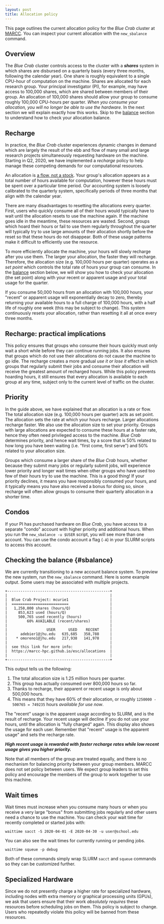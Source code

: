 ```yaml
---
layout: post
title: Allocation policy
---
```


This page outlines the current allocation policy for the *Blue Crab* cluster at [MARCC](https://www.marcc.jhu.edu/). You can inspect your current allocation with the `new_sbalance` command.

## Overview

The *Blue Crab* cluster controls access to the cluster with a ***shares*** system in which shares are disbursed on a quarterly basis (every three months, following the calendar year). One share is roughly equivalent to a single CPU-hour of computation on the machine. Shares are allocated for each research group. Your principal investigator (PI), for example, may have access to 100,000 shares, which are shared between members of their group. An allocation of 100,000 shares should allow your group to consume roughly 100,000 CPU-hours per quarter. *When you consume your allocation, you will no longer be able to use the hardware.* In the next section we will explain exactly how this works. Skip to the [balance](#balance) section to understand how to check your allocation balance.

## Recharge

In practice, the *Blue Crab* cluster experiences dynamic changes in demand which are largely the result of the ebb and flow of many small and large research projects simultaneously requesting hardware on the machine. Starting in Q2, 2020, we have implemented a *recharge* policy to help manage these competing demands for our computational resources.

An allocation is [a flow, not a stock](https://en.wikipedia.org/wiki/Stock_and_flow). Your group's allocation appears as a total number of hours available for computation, however these hours must be spent over a particular time period. Our accounting system is loosely calibrated to the quarterly system, specifically periods of three months that align with the calendar year. 

There are many disadvantages to resetting the allocations every quarter. First, users who quickly consume all of their hours would typically have to wait until the allocation resets to use the machine again. If the machine goes idle in the meantime, these resources are wasted. Second, groups which hoard their hours or fail to use them regularly throughout the quarter will typically try to use large amounts of their allocation shortly before the reset so that these hours do not disappear. Both of these usage patterns make it difficult to efficiently use the resource.

To more efficiently allocate the machine, your hours will slowly recharge after you use them. The larger your allocation, the faster they will recharge. Therefore, the allocation size (e.g. 100,000 hours per quarter) operates as a *set point* which controls the total rate of hours your group can consume. In the [balance](#sbalance) section below, we will show you how to check your allocation (the set point) along with your recent or apparent usage and your total usage for the quarter. 

If you consume 50,000 hours from an allocation with 100,000 hours, your "recent" or apparent usage will exponentially decay to zero, thereby returning your available hours to a full charge of 100,000 hours, with a half life of roughly one week (this may be subject to change). This system continuously resets your allocation, rather than resetting it all at once every three months.

## Recharge: practical implications

This policy ensures that groups who consume their hours quickly must only wait a short while before they can continue running jobs. It also ensures that groups which do not use their allocations do not cause the machine to go idle. The recharge creates a more gradual *use it or lose it* effect in which groups that regularly submit their jobs and consume their allocation will receive the greatest amount of recharged hours. While this policy prevents hoarding hours, it still ensures that every allocation is available to each group at any time, subject only to the current level of traffic on the cluster.

## Priority

In the guide above, we have explained that an allocation is a rate or flow. The total allocation size (e.g. 100,000 hours per quarter) acts as set point. The allocation sets the rate at which your hours recharge. Larger allocations recharge faster. We also use the allocation size to set your priority. Groups with large allocations are expected to consume these hours at a faster rate, hence they often need privileged access to the machine. *Blue Crab* determines priority, and hence wait times, by a score that is 50% related to how long you have been waiting (i.e. "first come, first serve") and 50% related to your allocation size.

Groups which consume a larger share of the *Blue Crab* hours, whether because they submit many jobs or regularly submit jobs, will experience lower priority and longer wait times when other groups who have used too few of their hours try to use the machine. This is a good thing! If your priority declines, it means you have responsibly consumed your hours, and it typically means you have also received a bonus for doing so, since recharge will often allow groups to consume their quarterly allocation in a shorter time. 

## Condos

If your PI has purchased hardware on *Blue Crab*, you have access to a separate "condo" account with higher priority and additional hours. When you run the `new_sbalance -u $USER` script, you will see more than one account. You can use the condo account a flag (`-A`) in your SLURM scripts to access this account.

## Checking the balance {#sbalance}

We are currently transitioning to a new account balance system. To preview the new system, run the `new_sbalance` command. Here is some example output. Some users may be associated with multiple projects.

~~~
+-----------------------------------------------+
|                                               |
|  Blue Crab Project: mcurie1                   |
|  ==========================                   |
|   1,250,000 shares (hours/Q)                  |
|     853,623 used (hours/Q)                    |
|     500,765 used recently (hours)             |
|         60% AVAILABLE (recent/shares)         |
|                                               |
|                  USER      USED    RECENT     |
|      adebier1@jhu.edu   635,685   358,788     |
|    * omoreno1@jhu.edu   217,938   141,978     |
|                                               |
|  see this link for more info:                 |
|  https://marcc-hpc.github.io/esc/allocations  |
|                                               |
+-----------------------------------------------+
~~~

This output tells us the following:

1. The total allocation size is 1.25 million hours per quarter.
2. This group has actually consumed over 800,000 hours so far.
3. Thanks to recharge, their apparent or recent usage is only about 500,000 hours. 
4. This means that they have 60% of their allocation, or roughly `1250000 - 500765 = 749235` hours *available for use now*. 

The "recent" usage is the apparent usage according to SLURM, and is the result of recharge. Your recent usage will decline if you do not use your hours, until the allocation is "fully charged" again. This display also shows the usage for each user. Remember that "recent" usage is the apparent usage" and sets the recharge rate. 

***High recent usage is rewarded with faster recharge rates while low recent usage gives you higher priority.***

Note that all members of the group are treated equally, and there is no mechanism for balancing priority between your group members. MARCC does not set policy between users. We expect group leaders to set this policy and encourage the members of the group to work together to use this machine.

## Wait times

Wait times must increase when you consume many hours or when you receive a very large "bonus" from submitting jobs regularly and other users need a chance to use the machine. You can check your wait time for recently completed or started jobs with:

~~~
waittime sacct -S 2020-04-01 -E 2020-04-30 -u user@school.edu
~~~

You can also see the wait times for currently running or pending jobs.

~~~
waittime squeue -p debug
~~~

Both of these commands simply wrap SLURM `sacct` and `squeue` commands so they can be customized further.

## Specialized Hardware

Since we do not presently charge a higher rate for specialized hardware, including nodes with extra memory or graphical processing units (GPUs), we ask that users ensure that their work *absolutely requires* these resources before scheduling jobs on them. This policy is subject to change. Users who repeatedly violate this policy will be banned from these resources.
